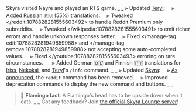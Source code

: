 Skyra visited Nayre and played an RTS game.
_ _
⫸ Updated [Teryl](https://discord.com/api/oauth2/authorize?client_id=948377583626637343&permissions=1074004032&scope=applications.commands%20bot):
　⪢ Added Russian 🇷🇺 (55%) translations.
　⪢ Tweaked </reddit:1078828281555603492> to handle Reddit Premium only subreddits.
　⪢ Tweaked </wikipedia:1078828281555603491> to emit richer errors and handle unknown responses better.
　⪢ Fixed </manage-tag edit:1078828281949859988> and </manage-tag remove:1078828281949859988> not accepting some auto-completed values.
　⪢ Fixed </youtube:1078828281555603493> erroring on rare circumstances.
_ _
⫸ Added German 🇩🇪 and Finnish 🇫🇮 translations for [Iriss](https://discord.com/api/oauth2/authorize?client_id=948377113457745990&permissions=326417868864&scope=applications.commands%20bot), [Nekokai](https://discord.com/api/oauth2/authorize?client_id=939613684592934992&permissions=16384&scope=bot%20applications.commands), and [Teryl](https://discord.com/api/oauth2/authorize?client_id=948377583626637343&permissions=1074004032&scope=applications.commands%20bot)'s `/info` command.
_ _
⫸ Updated [Skyra](https://discord.com/api/oauth2/authorize?client_id=266624760782258186&permissions=534185897078&scope=bot%20applications.commands):
　⪢ [As announced](https://blog.skyra.pw/skyra-v7), the `reddit` command has been removed.
　⪢ Improved deprecation commands to display the new command and buttons.
_ _
> 🦩 **Flamingo fact**: A Flamingo's head has to be upside down when it eats.
_ _
> Got any feedback? Join [the official Skyra Lounge server](https://discord.com/invite/6gakFR2)!
